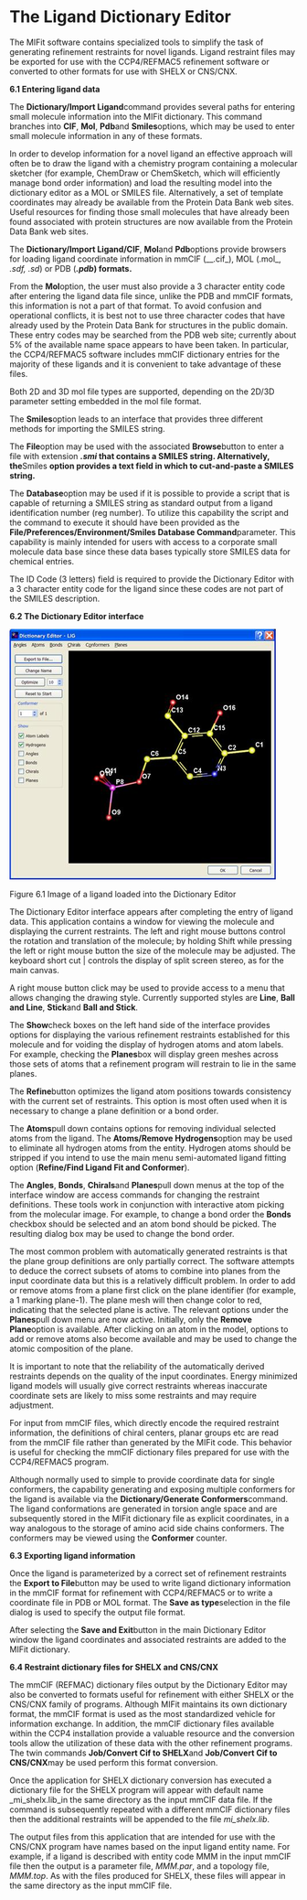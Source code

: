 # The Ligand Dictionary Editor

The MIFit software contains specialized tools to simplify the task of generating refinement restraints for novel ligands. Ligand restraint files may be exported for use with the CCP4/REFMAC5 refinement software or converted to other formats for use with SHELX or CNS/CNX.

**6.1 Entering ligand data**

The **Dictionary/Import Ligand**command provides several paths for entering small molecule information into the MIFit dictionary. This command branches into **CIF**, **Mol**, **Pdb**and **Smiles**options, which may be used to enter small molecule information in any of these formats.

In order to develop information for a novel ligand an effective approach will often be to draw the ligand with a chemistry program containing a molecular sketcher (for example, ChemDraw or ChemSketch, which will efficiently manage bond order information) and load the resulting model into the dictionary editor as a MOL or SMILES file. Alternatively, a set of template coordinates may already be available from the Protein Data Bank web sites. Useful resources for finding those small molecules that have already been found associated with protein structures are now available from the Protein Data Bank web sites.

The **Dictionary/Import Ligand/CIF**, **Mol**and **Pdb**options provide browsers for loading ligand coordinate information in mmCIF (__.cif_), MOL (.mol_, __.sdf_, .sd_) or PDB (**_.pdb_) formats.**

From the **Mol**option, the user must also provide a 3 character entity code after entering the ligand data file since, unlike the PDB and mmCIF formats, this information is not a part of that format. To avoid confusion and operational conflicts, it is best not to use three character codes that have already used by the Protein Data Bank for structures in the public domain. These entry codes may be searched from the PDB web site; currently about 5% of the available name space appears to have been taken. In particular, the CCP4/REFMAC5 software includes mmCIF dictionary entries for the majority of these ligands and it is convenient to take advantage of these files.

Both 2D and 3D mol file types are supported, depending on the 2D/3D parameter setting embedded in the mol file format.

The **Smiles**option leads to an interface that provides three different methods for importing the SMILES string.

The **File**option may be used with the associated **Browse**button to enter a file with extension **_.smi_ that contains a SMILES string. Alternatively, the**Smiles **option provides a text field in which to cut-and-paste a SMILES string.**

The **Database**option may be used if it is possible to provide a script that is capable of returning a SMILES string as standard output from a ligand identification number (reg number). To utilize this capability the script and the command to execute it should have been provided as the **File/Preferences/Environment/Smiles Database Command**parameter. This capability is mainly intended for users with access to a corporate small molecule data base since these data bases typically store SMILES data for chemical entries.

The ID Code (3 letters) field is required to provide the Dictionary Editor with a 3 character entity code for the ligand since these codes are not part of the SMILES description.

**6.2 The Dictionary Editor interface**

![images/image078.jpg](images/image078.jpg)

Figure 6.1 Image of a ligand loaded into the Dictionary Editor

The Dictionary Editor interface appears after completing the entry of ligand data. This application contains a window for viewing the molecule and displaying the current restraints. The left and right mouse buttons control the rotation and translation of the molecule; by holding Shift while pressing the left or right mouse button the size of the molecule may be adjusted. The keyboard short cut | controls the display of split screen stereo, as for the main canvas.

A right mouse button click may be used to provide access to a menu that allows changing the drawing style. Currently supported styles are **Line**, **Ball and Line**, **Stick**and **Ball and Stick**.

The **Show**check boxes on the left hand side of the interface provides options for displaying the various refinement restraints established for this molecule and for voiding the display of hydrogen atoms and atom labels. For example, checking the **Planes**box will display green meshes across those sets of atoms that a refinement program will restrain to lie in the same planes.

The **Refine**button optimizes the ligand atom positions towards consistency with the current set of restraints. This option is most often used when it is necessary to change a plane definition or a bond order.

The **Atoms**pull down contains options for removing individual selected atoms from the ligand. The **Atoms/Remove Hydrogens**option may be used to eliminate all hydrogen atoms from the entity. Hydrogen atoms should be stripped if you intend to use the main menu semi-automated ligand fitting option (**Refine/Find Ligand Fit and Conformer**).

The **Angles**, **Bonds**, **Chirals**and **Planes**pull down menus at the top of the interface window are access commands for changing the restraint definitions. These tools work in conjunction with interactive atom picking from the molecular image. For example, to change a bond order the **Bonds** checkbox should be selected and an atom bond should be picked. The resulting dialog box may be used to change the bond order.

The most common problem with automatically generated restraints is that the plane group definitions are only partially correct. The software attempts to deduce the correct subsets of atoms to combine into planes from the input coordinate data but this is a relatively difficult problem. In order to add or remove atoms from a plane first click on the plane identifier (for example, a 1 marking plane-1). The plane mesh will then change color to red, indicating that the selected plane is active. The relevant options under the **Planes**pull down menu are now active. Initially, only the **Remove Plane**option is available. After clicking on an atom in the model, options to add or remove atoms also become available and may be used to change the atomic composition of the plane.

It is important to note that the reliability of the automatically derived restraints depends on the quality of the input coordinates. Energy minimized ligand models will usually give correct restraints whereas inaccurate coordinate sets are likely to miss some restraints and may require adjustment.

For input from mmCIF files, which directly encode the required restraint information, the definitions of chiral centers, planar groups etc are read from the mmCIF file rather than generated by the MIFit code. This behavior is useful for checking the mmCIF dictionary files prepared for use with the CCP4/REFMAC5 program.

Although normally used to simple to provide coordinate data for single conformers, the capability generating and exposing multiple conformers for the ligand is available via the **Dictionary/Generate Conformers**command. The ligand conformations are generated in torsion angle space and are subsequently stored in the MIFit dictionary file as explicit coordinates, in a way analogous to the storage of amino acid side chains conformers. The conformers may be viewed using the **Conformer** counter.

**6.3 Exporting ligand information**

Once the ligand is parameterized by a correct set of refinement restraints the **Export to File**button may be used to write ligand dictionary information in the mmCIF format for refinement with CCP4/REFMAC5 or to write a coordinate file in PDB or MOL format. The **Save as type**selection in the file dialog is used to specify the output file format.

After selecting the **Save and Exit**button in the main Dictionary Editor window the ligand coordinates and associated restraints are added to the MIFit dictionary.

**6.4 Restraint dictionary files for SHELX and CNS/CNX**

The mmCIF (REFMAC) dictionary files output by the Dictionary Editor may also be converted to formats useful for refinement with either SHELX or the CNS/CNX family of programs. Although MIFit maintains its own dictionary format, the mmCIF format is used as the most standardized vehicle for information exchange. In addition, the mmCIF dictionary files available within the CCP4 installation provide a valuable resource and the conversion tools allow the utilization of these data with the other refinement programs. The twin commands **Job/Convert Cif to SHELX**and **Job/Convert Cif to CNS/CNX**may be used perform this format conversion.

Once the application for SHELX dictionary conversion has executed a dictionary file for the SHELX program will appear with default name _mi\_shelx.lib_in the same directory as the input mmCIF data file. If the command is subsequently repeated with a different mmCIF dictionary files then the additional restraints will be appended to the file _mi\_shelx.lib_.

The output files from this application that are intended for use with the CNS/CNX program have names based on the input ligand entity name. For example, if a ligand is described with entity code MMM in the input mmCIF file then the output is a parameter file, _MMM.par_, and a topology file, _MMM.top_. As with the files produced for SHELX, these files will appear in the same directory as the input mmCIF file.
